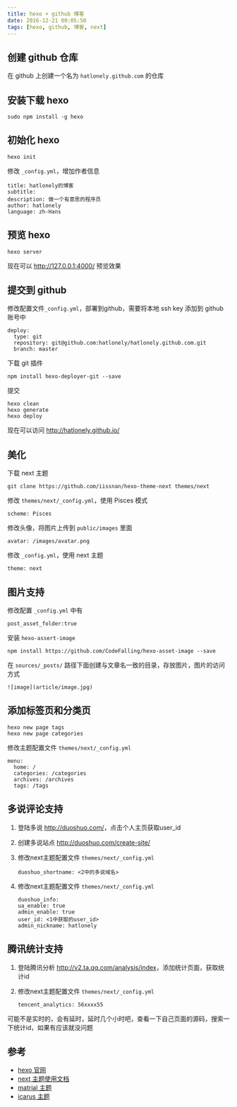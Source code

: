 ```yaml
---
title: hexo + github 博客
date: 2016-12-21 00:05:50
tags: [hexo, github, 博客, next]
---
```


## 创建 github 仓库

在 github 上创建一个名为 `hatlonely.github.com` 的仓库

## 安装下载 hexo

```
sudo npm install -g hexo
```

## 初始化 hexo

```
hexo init
```

修改 `_config.yml`，增加作者信息

```
title: hatlonely的博客
subtitle:
description: 做一个有意思的程序员
author: hatlonely
language: zh-Hans
```

## 预览 hexo

```
hexo server
```

现在可以 <http://127.0.0.1:4000/> 预览效果

## 提交到 github

修改配置文件`_config.yml`，部署到github，需要将本地 ssh key 添加到 github 账号中

```
deploy:
  type: git
  repository: git@github.com:hatlonely/hatlonely.github.com.git
  branch: master
```

下载 git 插件

```
npm install hexo-deployer-git --save
```

提交

```
hexo clean
hexo generate
hexo deploy
```

现在可以访问 <http://hatlonely.github.io/>

## 美化

下载 next 主题

```
git clone https://github.com/iissnan/hexo-theme-next themes/next
```

修改 `themes/next/_config.yml`，使用 Pisces 模式

```
scheme: Pisces
```

修改头像，将图片上传到 `public/images` 里面

```
avatar: /images/avatar.png
```

修改 `_config.yml`，使用 next 主题

```
theme: next
```

## 图片支持

修改配置 `_config.yml` 中有

```
post_asset_folder:true
```

安装 `hexo-assert-image`

```
npm install https://github.com/CodeFalling/hexo-asset-image --save
```

在 `sources/_posts/` 路径下面创建与文章名一致的目录，存放图片，图片的访问方式

```
![image](article/image.jpg)
```

## 添加标签页和分类页

```
hexo new page tags
hexo new page categories
```

修改主题配置文件 `themes/next/_config.yml`

```
menu:
  home: /
  categories: /categories
  archives: /archives
  tags: /tags
```

## 多说评论支持

1. 登陆多说 <http://duoshuo.com/>，点击个人主页获取user_id
2. 创建多说站点 <http://duoshuo.com/create-site/>
3. 修改next主题配置文件 `themes/next/_config.yml`

    ```
    duoshuo_shortname: <2中的多说域名>
    ```

4. 修改next主题配置文件 `themes/next/_config.yml`

    ```
    duoshuo_info:
    ua_enable: true
    admin_enable: true
    user_id: <1中获取的user_id>
    admin_nickname: hatlonely
    ```


## 腾讯统计支持

1. 登陆腾讯分析 <http://v2.ta.qq.com/analysis/index>，添加统计页面，获取统计id
2. 修改next主题配置文件 `themes/next/_config.yml`

    ```
    tencent_analytics: 56xxxx55
    ```

可能不是实时的，会有延时，延时几个小时吧，查看一下自己页面的源码，搜索一下统计id，如果有应该就没问题


## 参考

- [hexo 官网](https://hexo.io/)
- [next 主题使用文档](http://theme-next.iissnan.com/getting-started.html)
- [matrial 主题](https://github.com/viosey/hexo-theme-material)
- [icarus 主题](https://github.com/ppoffice/hexo-theme-icarus)
